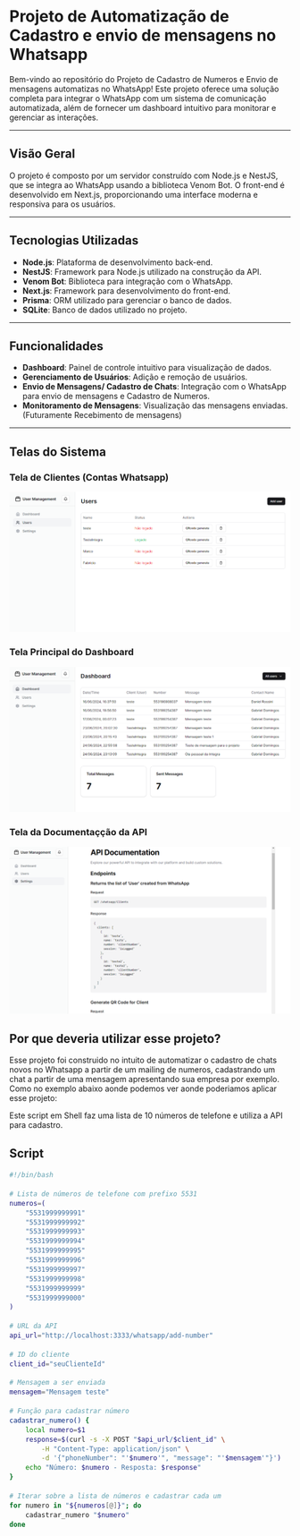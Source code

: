 # Projeto de Automatização de Cadastro e envio de mensagens no Whatsapp

Bem-vindo ao repositório do Projeto de Cadastro de Numeros e Envio de mensagens automatizas no WhatsApp! Este projeto oferece uma solução completa para integrar o WhatsApp com um sistema de comunicação automatizada, além de fornecer um dashboard intuitivo para monitorar e gerenciar as interações.

---

## Visão Geral

O projeto é composto por um servidor construído com Node.js e NestJS, que se integra ao WhatsApp usando a biblioteca Venom Bot. O front-end é desenvolvido em Next.js, proporcionando uma interface moderna e responsiva para os usuários.

---

## Tecnologias Utilizadas

- **Node.js**: Plataforma de desenvolvimento back-end.
- **NestJS**: Framework para Node.js utilizado na construção da API.
- **Venom Bot**: Biblioteca para integração com o WhatsApp.
- **Next.js**: Framework para desenvolvimento do front-end.
- **Prisma**: ORM utilizado para gerenciar o banco de dados.
- **SQLite**: Banco de dados utilizado no projeto.

---

## Funcionalidades

- **Dashboard**: Painel de controle intuitivo para visualização de dados.
- **Gerenciamento de Usuários**: Adição e remoção de usuários.
- **Envio de Mensagens/ Cadastro de Chats**: Integração com o WhatsApp para envio de mensagens e Cadastro de Numeros.
- **Monitoramento de Mensagens**: Visualização das mensagens enviadas. (Futuramente Recebimento de mensagens)

---

## Telas do Sistema

### Tela de Clientes (Contas Whatsapp)

![Tela de Clientes](screenshots/users.png)

### Tela Principal do Dashboard

![Tela do Dashboard](screenshots/dash.png)


### Tela da Documentaçção da API

![Tela de Mensagens](screenshots/api.png)


## Por que deveria utilizar esse projeto?

Esse projeto foi construido no intuito de automatizar o cadastro de chats novos no Whatsapp a partir de um mailing de numeros, cadastrando um chat a partir de uma mensagem apresentando sua empresa por exemplo. Como no exemplo abaixo aonde podemos ver aonde poderiamos aplicar esse projeto:

Este script em Shell faz uma lista de 10 números de telefone e utiliza a API para cadastro.

## Script

```bash
#!/bin/bash

# Lista de números de telefone com prefixo 5531
numeros=(
    "5531999999991"
    "5531999999992"
    "5531999999993"
    "5531999999994"
    "5531999999995"
    "5531999999996"
    "5531999999997"
    "5531999999998"
    "5531999999999"
    "5531999999000"
)

# URL da API
api_url="http://localhost:3333/whatsapp/add-number"

# ID do cliente
client_id="seuClienteId"

# Mensagem a ser enviada
mensagem="Mensagem teste"

# Função para cadastrar número
cadastrar_numero() {
    local numero=$1
    response=$(curl -s -X POST "$api_url/$client_id" \
        -H "Content-Type: application/json" \
        -d '{"phoneNumber": "'$numero'", "message": "'$mensagem'"}')
    echo "Número: $numero - Resposta: $response"
}

# Iterar sobre a lista de números e cadastrar cada um
for numero in "${numeros[@]}"; do
    cadastrar_numero "$numero"
done


